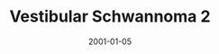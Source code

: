 ---
title: Vestibular Schwannoma 2
image: https://www.cycif.org/assets/img/coy-acta-neuropathol-2019/4_VestibularSchwannoma.jpg
date: '2001-01-05'
minerva_link: https://www.cycif.org/data/coy-acta-neuropathol-2019/osd-4_VestibularSchwannoma.html
info_link: https://www.cycif.org/data/coy-acta-neuropathol-2019/index.html
show_page_link: false
tags:
    - narrated
---